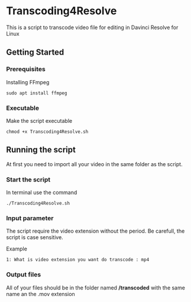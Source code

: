 # Transcoding4Resolve

This is a script to transcode video file for editing in Davinci Resolve for Linux

## Getting Started
### Prerequisites

Installing FFmpeg

```
sudo apt install ffmpeg
```

### Executable

Make the script executable

```
chmod +x Transcoding4Resolve.sh
```

## Running the script
At first you need to import all your video in
the same folder as the script.

### Start the script
In terminal use the command
```
./Transcoding4Resolve.sh
```

### Input parameter

The script require the video extension without the period.
Be carefull, the script is case sensitive.

Example
```
1: What is video extension you want do transcode : mp4
```

### Output files
All of your files should be in the folder named **/transcoded**
with the same name an the .mov extension
